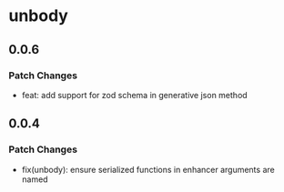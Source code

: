 # unbody

## 0.0.6

### Patch Changes

- feat: add support for zod schema in generative json method

## 0.0.4

### Patch Changes

- fix(unbody): ensure serialized functions in enhancer arguments are named
